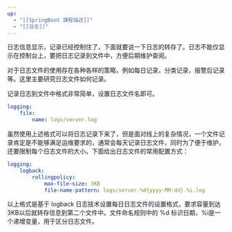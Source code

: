 ```yaml
---
up:
  - "[[SpringBoot 課程描述]]"
  - "[[日志]]"
---
```

日志信息显示，记录已经控制住了，下面就要说一下日志的转存了。日志不能仅显示在控制台上，要把日志记录到文件中，方便后期维护查阅。

​对于日志文件的使用存在各种各样的策略，例如每日记录，分类记录，报警后记录等。这里主要研究日志文件如何记录。

​记录日志到文件中格式非常简单，设置日志文件名即可。

```YAML
logging:
	file:
	    name: logs/server.log
```

​虽然使用上述格式可以将日志记录下来了，但是面对线上的复杂情况，一个文件记录肯定是不能够满足运维要求的，通常会每天记录日志文件，同时为了便于维护，还要限制每个日志文件的大小。下面给出日志文件的常用配置方式：

```YAML
logging:
	logback:
    	rollingpolicy:
        	max-file-size: 3KB
            file-name-pattern: logs/server.%d{yyyy-MM-dd}.%i.log
```

​以上格式是基于 logback 日志技术设置每日日志文件的设置格式，要求容量到达3KB以后就转存信息到第二个文件中。文件命名规则中的 %d 标识日期，%i是一个递增变量，用于区分日志文件。